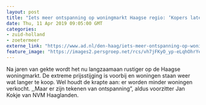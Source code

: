```yaml
---
layout: post
title: "Iets meer ontspanning op woningmarkt Haagse regio: ‘Kopers laten zich niet meer zo gek maken’"
date: Thu, 11 Apr 2019 09:05:00 GMT
categories: 
- zuid-holland 
- zoetermeer 
externe_link: "https://www.ad.nl/den-haag/iets-meer-ontspanning-op-woningmarkt-haagse-regio-kopers-laten-zich-niet-meer-zo-gek-maken~ad167ec2/"
feature_image: "https://images2.persgroep.net/rcs/vh7jFKyO_yp-eLqhOhrYeQuhLdk/diocontent/78018596/_fitwidth/400/?appId=21791a8992982cd8da851550a453bd7f&quality=0.7"
---
```


Na jaren van gekte wordt het nu langzaamaan rustiger op de Haagse woningmarkt. De extreme prijsstijging is voorbij en woningen staan weer wat langer te koop. Wel houdt de krapte aan: er worden minder woningen verkocht. ,,Maar er zijn tekenen van ontspanning”, aldus voorzitter Jan Kokje van NVM Haaglanden.
